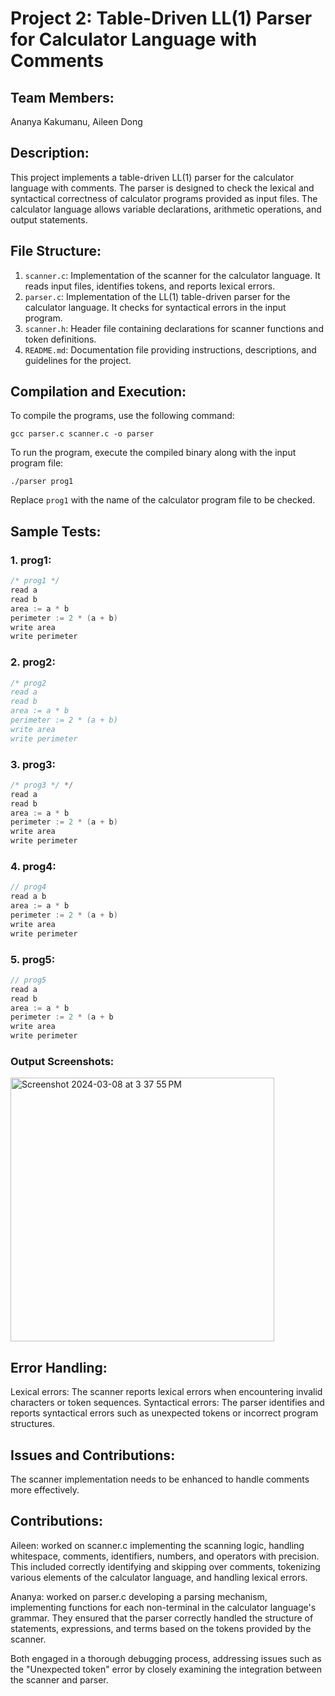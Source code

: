 # Project 2: Table-Driven LL(1) Parser for Calculator Language with Comments

## Team Members:

Ananya Kakumanu, Aileen Dong

## Description:

This project implements a table-driven LL(1) parser for the calculator language with comments. The parser is designed to check the lexical and syntactical correctness of calculator programs provided as input files. The calculator language allows variable declarations, arithmetic operations, and output statements.

## File Structure:

1. `scanner.c`: Implementation of the scanner for the calculator language. It reads input files, identifies tokens, and reports lexical errors.
2. `parser.c`: Implementation of the LL(1) table-driven parser for the calculator language. It checks for syntactical errors in the input program.
3. `scanner.h`: Header file containing declarations for scanner functions and token definitions.
4. `README.md`: Documentation file providing instructions, descriptions, and guidelines for the project.

## Compilation and Execution:

To compile the programs, use the following command:

```
gcc parser.c scanner.c -o parser
```

To run the program, execute the compiled binary along with the input program file:

```
./parser prog1
```

Replace `prog1` with the name of the calculator program file to be checked.

## Sample Tests:

### 1. prog1:

```c
/* prog1 */
read a
read b
area := a * b
perimeter := 2 * (a + b)
write area
write perimeter
```

### 2. prog2:

```c
/* prog2
read a
read b
area := a * b
perimeter := 2 * (a + b)
write area
write perimeter
```

### 3. prog3:

```c
/* prog3 */ */
read a
read b
area := a * b
perimeter := 2 * (a + b)
write area
write perimeter
```

### 4. prog4:

```c
// prog4
read a b
area := a * b
perimeter := 2 * (a + b)
write area
write perimeter
```

### 5. prog5:

```c
// prog5
read a
read b
area := a * b
perimeter := 2 * (a + b
write area
write perimeter
```

### Output Screenshots:

<img width="422" alt="Screenshot 2024-03-08 at 3 37 55 PM" src="https://github.com/AileenDon/521_proj2/assets/120889846/2ec9e848-abb7-4c73-a2ad-c24086a40d62">

## Error Handling:

Lexical errors: The scanner reports lexical errors when encountering invalid characters or token sequences.
Syntactical errors: The parser identifies and reports syntactical errors such as unexpected tokens or incorrect program structures.

## Issues and Contributions:

The scanner implementation needs to be enhanced to handle comments more effectively.

## Contributions:

Aileen: worked on scanner.c implementing the scanning logic, handling whitespace, comments, identifiers, numbers, and operators with precision. This included correctly identifying and skipping over comments, tokenizing various elements of the calculator language, and handling lexical errors.

Ananya: worked on parser.c developing a parsing mechanism, implementing functions for each non-terminal in the calculator language's grammar. They ensured that the parser correctly handled the structure of statements, expressions, and terms based on the tokens provided by the scanner.

Both engaged in a thorough debugging process, addressing issues such as the "Unexpected token" error by closely examining the integration between the scanner and parser.
